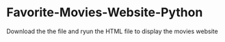 # Favorite-Movies-Website-Python

Download the the file and ryun the HTML file to display the movies website
